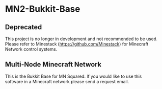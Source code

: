MN2-Bukkit-Base
===============

Deprecated
----------
This project is no longer in development and 
not recommended to be used. Please refer to
Minestack (https://github.com/Minestack) for
Minecraft Network control systems.

Multi-Node Minecraft Network
----------------------------

This is the Bukkit Base for MN Squared.
If you would like to use this software in a
Minecraft network please send a request email.
